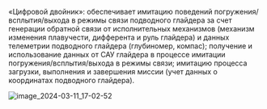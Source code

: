 «Цифровой двойник»:
обеспечивает имитацию поведений погружения/всплытия/выхода в режимы связи подводного глайдера за счет генерации обратной связи от исполнительных механизмов (механизм изменения плавучести, дифферента и руль глайдера) и данных телеметрии подводного глайдера (глубиномер, компас);
получение и использование данных от САУ глайдера в процессе имитации погружения/всплытия/выхода в режимы связи;
имитацию процесса загрузки, выполнения и завершения миссии (учет данных о координатах подводного глайдера).

![image_2024-03-11_17-02-52](https://github.com/Vsev0l0dZ/DigitalTwin/assets/98832327/d34d3b0f-7316-42ff-8f46-53196e96a307)
